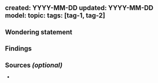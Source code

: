 created: YYYY-MM-DD
updated: YYYY-MM-DD
model: <model-name>
topic: <topic-title>
tags: [tag-1, tag-2]
---

## Wondering statement

<briefly state the question or curiosity>

## Findings

<summarize key points as bullet items or paragraphs>

## Sources _(optional)_

- <source or note>
